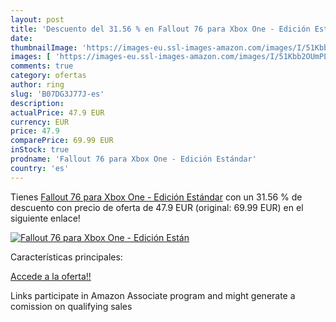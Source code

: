 ```yaml
---
layout: post
title: 'Descuento del 31.56 % en Fallout 76 para Xbox One - Edición Están'
date: 
thumbnailImage: 'https://images-eu.ssl-images-amazon.com/images/I/51Kbb2OUmPL._SL200_.jpg'
images: [ 'https://images-eu.ssl-images-amazon.com/images/I/51Kbb2OUmPL._SL200_.jpg' ]
comments: true
category: ofertas
author: ring
slug: 'B07DG3J77J-es'
description:
actualPrice: 47.9 EUR
currency: EUR
price: 47.9
comparePrice: 69.99 EUR
inStock: true
prodname: 'Fallout 76 para Xbox One - Edición Estándar'
country: 'es'
---
```


Tienes [Fallout 76 para Xbox One - Edición Estándar](https://www.amazon.es/dp/B07DG3J77J/?tag=tolees-21) con un 31.56 % de descuento con precio de oferta de 47.9 EUR (original: 69.99 EUR) en el siguiente enlace!

[![Fallout 76 para Xbox One - Edición Están](https://images-eu.ssl-images-amazon.com/images/I/51Kbb2OUmPL._SL200_.jpg)](https://www.amazon.es/dp/B07DG3J77J/?tag=tolees-21)

Características principales:


[Accede a la oferta!!](https://www.amazon.es/dp/B07DG3J77J/?tag=tolees-21)

Links participate in Amazon Associate program and might generate a comission on qualifying sales


